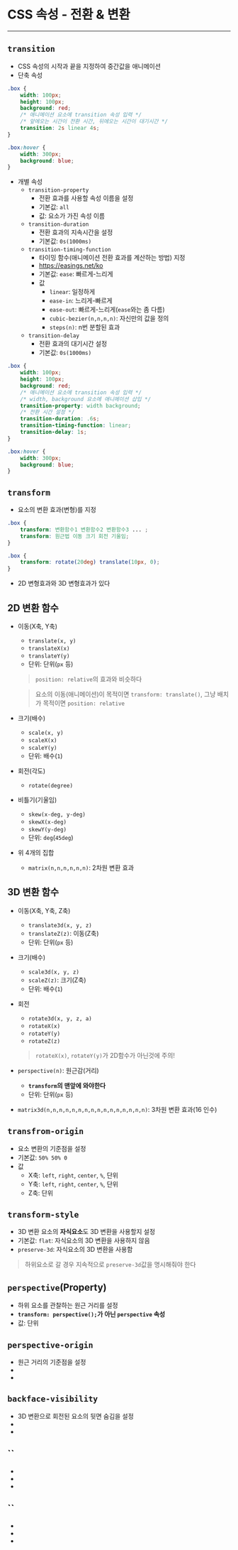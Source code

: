 # CSS 속성 - 전환 & 변환
---

## `transition`
* CSS 속성의 시작과 끝을 지정하여 중간값을 애니메이션
* 단축 속성
```css
.box {
	width: 100px;
	height: 100px;
	background: red;
	/* 애니메이션 요소에 transition 속성 입력 */
	/* 앞에오는 시간이 전환 시간, 뒤에오는 시간이 대기시간 */
	transition: 2s linear 4s;
}

.box:hover {
	width: 300px;
	background: blue;
}
```
* 개별 속성
	* `transition-property`
		- 전환 효과를 사용할 속성 이름을 설정
		- 기본값: `all`
		- 값: 요소가 가진 속성 이름
	* `transition-duration`
		- 전환 효과의 지속시간을 설정
		- 기본값: `0s(1000ms)`
	* `transition-timing-function`
		- 타이밍 함수(애니메이션 전환 효과를 계산하는 방법) 지정
		- https://easings.net/ko
		- 기본값: `ease`: 빠르게-느리게
		- 값
			- `linear`: 일정하게
			- `ease-in`: 느리게-빠르게
			- `ease-out`: 빠르게-느리게(`ease`와는 좀 다름)
			- `cubic-bezier(n,n,n,n)`: 자신만의 값을 정의
			- `steps(n)`: n번 분할된 효과
	* `transition-delay`
		- 전환 효과의 대기시간 설정
		- 기본값: `0s(1000ms)`
```css
.box {
	width: 100px;
	height: 100px;
	background: red;
	/* 애니메이션 요소에 transition 속성 입력 */
	/* width, background 요소에 애니메이션 삽입 */
	transition-property: width background;
	/* 전환 시간 설정 */
	transition-duration: .6s;
	transition-timing-function: linear;
	transition-delay: 1s;
}

.box:hover {
	width: 300px;
	background: blue;
}
```

## `transform`
* 요소의 변환 효과(변형)를 지정
```css
.box {
	transform: 변환함수1 변환함수2 변환함수3 ... ;
	transform: 원근법 이동 크기 회전 기울임;
}

.box {
	transform: rotate(20deg) translate(10px, 0);
}
```
* 2D 변형효과와 3D 변형효과가 있다

## 2D 변환 함수
* 이동(X축, Y축)
	* `translate(x, y)`
	* `translateX(x)`
	* `translateY(y)`
	* 단위: 단위(`px` 등)

	> `position: relative`의 효과와 비슷하다

	> 요소의 이동(애니메이션)이 목적이면 `transform: translate()`, 그냥 배치가 목적이면 `position: relative`

* 크기(배수)
	* `scale(x, y)`
	* `scaleX(x)`
	* `scaleY(y)`
	* 단위: 배수(`1`)
* 회전(각도)
	* `rotate(degree)`
* 비틀기(기울임)
	* `skew(x-deg, y-deg)`
	* `skewX(x-deg)`
	* `skewY(y-deg)`
	* 단위: `deg`(`45deg`)
* 위 4개의 집합
	* `matrix(n,n,n,n,n,n)`: 2차원 변환 효과

## 3D 변환 함수
* 이동(X축, Y축, Z축)
	* `translate3d(x, y, z)`
	* `translateZ(z)`: 이동(Z축)
	* 단위: 단위(`px` 등)
* 크기(배수)
	* `scale3d(x, y, z)`
	* `scaleZ(z)`: 크기(Z축)
	* 단위: 배수(`1`)
* 회전
	* `rotate3d(x, y, z, a)`
	* `rotateX(x)`
	* `rotateY(y)`
	* `rotateZ(z)`

	> `rotateX(x)`, `rotateY(y)`가 2D함수가 아닌것에 주의!

* `perspective(n)`: 원근감(거리)
	* **`transform`의 맨앞에 와야한다**
	* 단위: 단위(`px` 등)
* `matrix3d(n,n,n,n,n,n,n,n,n,n,n,n,n,n,n,n)`: 3차원 변환 효과(16 인수)

## `transfrom-origin`
* 요소 변환의 기준점을 설정
* 기본값: `50% 50% 0`
* 값
	* X축: `left`, `right`, `center`, `%`, 단위
	* Y축: `left`, `right`, `center`, `%`, 단위
	* Z축: 단위

## `transform-style`
* 3D 변환 요소의 **자식요소**도 3D 변환을 사용할지 설정
* 기본값: `flat`: 자식요소의 3D 변환을 사용하지 않음
* `preserve-3d`: 자식요소의 3D 변환을 사용함

> 하위요소로 갈 경우 지속적으로 `preserve-3d`값을 명시해줘야 한다

## `perspective`(Property)
* 하위 요소를 관찰하는 원근 거리를 설정
* **`transform: perspective();`가 아닌 `perspective` 속성**
* 값: 단위

## `perspective-origin`
* 원근 거리의 기준점을 설정
*
*

## `backface-visibility`
* 3D 변환으로 회전된 요소의 뒷면 숨김을 설정
*
*

## ``
*
*
*

## ``
*
*
*